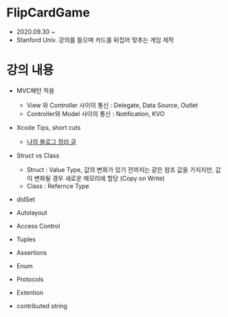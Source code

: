 # FlipCardGame
- 2020.09.30 ~
- Stanford Univ. 강의를 들으며 카드를 뒤집어 맞추는 게임 제작

# 강의 내용
- MVC패턴 적용
  - View 와 Controller 사이의 통신 : Delegate, Data Source, Outlet
  - Controller와 Model 사이의 통신 : Notification, KVO
- Xcode Tips, short cuts
  - [나의 블로그 정리 글](https://velog.io/@hansangjin96/Xcode-%EC%82%AC%EC%9A%A9%EB%B2%95)
- Struct vs Class
  - Struct : Value Type, 값의 변화가 있기 전까지는 같은 참조 값을 가지지만, 값이 변화될 경우 새로운 메모리에 할당 (Copy on Write)
  - Class : Refernce Type
- didSet
- Autolayout
- Access Control
- Tuples
- Assertions
- Enum
- Protocols

- Extention
- contributed string
